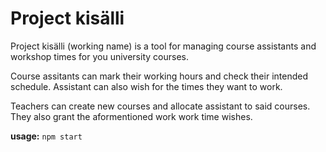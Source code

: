 # Project kisälli
Project kisälli (working name) is a tool for managing course assistants and workshop times for you university courses.

Course assitants can mark their working hours and check their intended schedule. Assistant can also wish for the times they want to work.

Teachers can create new courses and allocate assistant to said courses. They also grant the aformentioned work work time wishes.

**usage:** `npm start`
